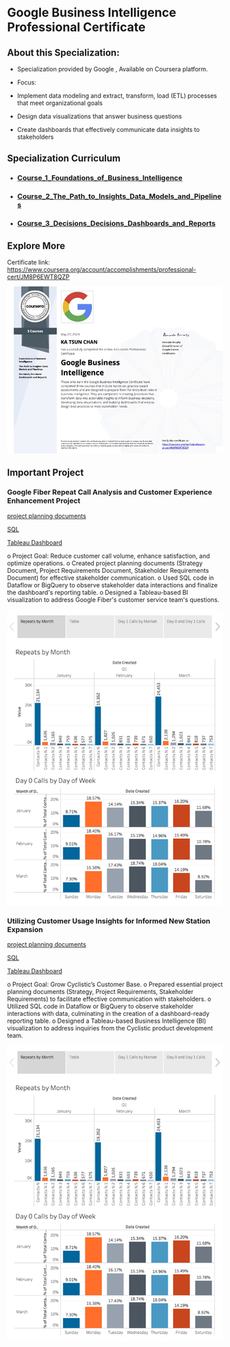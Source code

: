 # Google Business Intelligence Professional Certificate
 
## About this Specialization:

+ Specialization provided by Google , Available on Coursera platform.

+ Focus:
 + Implement data modeling and extract, transform, load (ETL) processes that meet organizational goals 
 + Design data visualizations that answer business questions
 + Create dashboards that effectively communicate data insights to stakeholders




## Specialization Curriculum
+ ### [Course_1_Foundations_of_Business_Intelligence](https://github.com/ktchan33GBC/Google-Business-Intelligence-Professional-Certificate/tree/main/Course_1_Foundations_of_Business_Intelligence)
+ ### [Course_2_The_Path_to_Insights_Data_Models_and_Pipelines](https://github.com/ktchan33GBC/Google-Business-Intelligence-Professional-Certificate/tree/main/Course_2_The_Path_to_Insights_Data_Models_and_Pipelines)
+ ### [Course_3_Decisions_Decisions_Dashboards_and_Reports](https://github.com/ktchan33GBC/Google-Business-Intelligence-Professional-Certificate/tree/main/Course_3_Decisions_Decisions_Dashboards_and_Reports)




## Explore More
Certificate link: https://www.coursera.org/account/accomplishments/professional-cert/JM8P6EWT8QZP

![Certificate](https://github.com/ktchan33GBC/Google-Business-Intelligence-Professional-Certificate/blob/main/img/Specialization_Certificate_Coursera_Google_Business_Intelligence_Professional_Certificate.jpg)

<!-- USAGE EXAMPLES -->

## Important Project


### Google Fiber Repeat Call Analysis and Customer Experience Enhancement Project

[project planning documents](https://github.com/ktchan33GBC/Google-Business-Intelligence-Professional-Certificate/tree/main/Course_1_Foundations_of_Business_Intelligence/Proj_Google_Fiber_Part1)

[SQL](https://github.com/ktchan33GBC/Google-Business-Intelligence-Professional-Certificate/tree/main/Course_2_The_Path_to_Insights_Data_Models_and_Pipelines/Proj_Google_Fiber_Part2)

[Tableau Dashboard](https://public.tableau.com/views/GoogleBusinessIntelligenceCertificateGoogleFiber_16949002141000/RepeatCalls?:language=en-US&:display_count=n&:origin=viz_share_link)

o	Project Goal: Reduce customer call volume, enhance satisfaction, and optimize operations.
o	Created project planning documents (Strategy Document, Project Requirements Document, Stakeholder Requirements Document) for effective stakeholder communication.
o	Used SQL code in Dataflow or BigQuery to observe stakeholder data interactions and finalize the dashboard's reporting table.
o	Designed a Tableau-based BI visualization to address Google Fiber's customer service team's questions.


![Result](https://github.com/ktchan33GBC/Google-Business-Intelligence-Professional-Certificate/blob/main/img/result_google_fiber_tableau.png)




### Utilizing Customer Usage Insights for Informed New Station Expansion

[project planning documents](https://github.com/ktchan33GBC/Google-Business-Intelligence-Professional-Certificate/tree/main/Course_1_Foundations_of_Business_Intelligence/Proj_Google_Fiber_Part1)

[SQL](https://github.com/ktchan33GBC/Google-Business-Intelligence-Professional-Certificate/tree/main/Course_2_The_Path_to_Insights_Data_Models_and_Pipelines/Proj_Google_Fiber_Part2)

[Tableau Dashboard](https://public.tableau.com/views/GoogleBusinessIntelligenceCertificateGoogleFiber_16949002141000/RepeatCalls?:language=en-US&:display_count=n&:origin=viz_share_link)



o	Project Goal: Grow Cyclistic’s Customer Base.
o	Prepared essential project planning documents (Strategy, Project Requirements, Stakeholder Requirements) to facilitate effective communication with stakeholders.
o	Utilized SQL code in Dataflow or BigQuery to observe stakeholder interactions with data, culminating in the creation of a dashboard-ready reporting table.
o	Designed a Tableau-based Business Intelligence (BI) visualization to address inquiries from the Cyclistic product development team.


![Result](https://github.com/ktchan33GBC/Google-Business-Intelligence-Professional-Certificate/blob/main/img/result_google_fiber_tableau.png)

